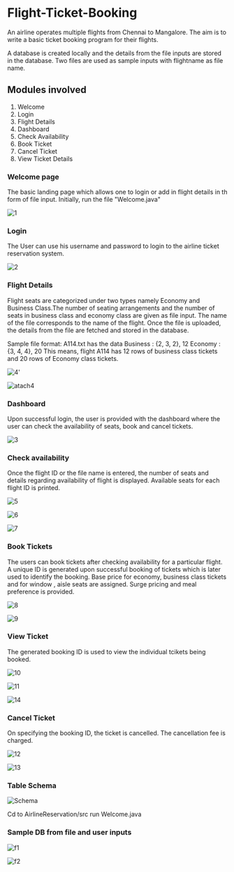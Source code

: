# Flight-Ticket-Booking

An airline operates multiple flights from Chennai to Mangalore. The aim is to write a basic
ticket booking program for their flights.

A database is created locally and the details from the file inputs are stored in the database.
Two files are used as sample inputs with flightname as file name.

## Modules involved 
1) Welcome
2) Login
3) Flight Details
4) Dashboard
5) Check Availability
6) Book Ticket
7) Cancel Ticket
8) View Ticket Details

### Welcome page
The basic landing page which allows one to login or add in flight details in th form of file 
input. Initially, run the file "Welcome.java"

![1](https://user-images.githubusercontent.com/58515646/115336273-83144780-a1bc-11eb-880f-93a894985b2b.JPG)

### Login
The User can use his username and password to login to the airline ticket reservation system.

![2](https://user-images.githubusercontent.com/58515646/115336363-b7880380-a1bc-11eb-9c98-49a295448443.JPG)

### Flight Details
Flight seats are categorized under two types namely Economy and Business Class.The number of seating arrangements and 
the number of seats in business class and economy class are given as file input. The name of the file corresponds to the 
name of the flight. Once the file is uploaded, the details from the file are fetched and stored in the database.

Sample file format:
A114.txt has the data
Business : {2, 3, 2}, 12
Economy : {3, 4, 4}, 20
This means, flight A114 has 12 rows of business class tickets and 20 rows of Economy class tickets.

![4](https://user-images.githubusercontent.com/58515646/115336866-9ecc1d80-a1bd-11eb-8902-802d7136c8dc.JPG)'

![atach4](https://user-images.githubusercontent.com/58515646/115336941-bd321900-a1bd-11eb-820c-1859dbda0926.JPG)

### Dashboard
Upon successful login, the user is provided with the dashboard where the user can check the availability of seats, book and
cancel tickets.

![3](https://user-images.githubusercontent.com/58515646/115337188-26199100-a1be-11eb-8d53-5e7dace50994.JPG)

### Check availability
Once the flight ID or the file name is entered, the number of seats and details regarding availability of flight is displayed.
Available seats for each flight ID is printed.

![5](https://user-images.githubusercontent.com/58515646/115337519-c079d480-a1be-11eb-90ca-69c36f9d50a8.JPG)

![6](https://user-images.githubusercontent.com/58515646/115337543-ce2f5a00-a1be-11eb-8cb8-025f5fc4fa59.JPG)

![7](https://user-images.githubusercontent.com/58515646/115337570-d8e9ef00-a1be-11eb-8804-0b01d8416c56.JPG)

### Book Tickets
The users can book tickets after checking availability for a particular flight. A unique ID is generated upon successful
booking of tickets which is later used to identify the booking. Base price for economy, business class tickets and for window , aisle 
seats are assigned. Surge pricing and meal preference is provided.

![8](https://user-images.githubusercontent.com/58515646/115338165-e489e580-a1bf-11eb-8bba-44b01488c9a3.JPG)

![9](https://user-images.githubusercontent.com/58515646/115338220-fd929680-a1bf-11eb-9141-c44b6276e6c2.JPG)

### View Ticket
The generated booking ID is used to view the individual tcikets being booked.

![10](https://user-images.githubusercontent.com/58515646/115338316-392d6080-a1c0-11eb-8cd9-0c560b7451f0.JPG)

![11](https://user-images.githubusercontent.com/58515646/115338352-4b0f0380-a1c0-11eb-839b-ffe5297057e4.JPG)

![14](https://user-images.githubusercontent.com/58515646/115338395-60842d80-a1c0-11eb-80bd-41f690a2fd7f.JPG)

### Cancel Ticket
On specifying the booking ID, the ticket is cancelled. The cancellation fee is charged.

![12](https://user-images.githubusercontent.com/58515646/115338676-f4ee9000-a1c0-11eb-8723-994d39567c03.JPG)

![13](https://user-images.githubusercontent.com/58515646/115338866-544ca000-a1c1-11eb-8c96-3cc8056b90b4.JPG)

### Table Schema

![Schema](https://user-images.githubusercontent.com/58515646/115339089-ba392780-a1c1-11eb-878e-22588da2e234.JPG)

Cd to AirlineReservation/src run Welcome.java

### Sample DB from file and user inputs

![f1](https://user-images.githubusercontent.com/58515646/115339588-b5c13e80-a1c2-11eb-9b13-426f96c30ce3.JPG)

![f2](https://user-images.githubusercontent.com/58515646/115339612-c07bd380-a1c2-11eb-95c1-9103f5b822ab.JPG)
